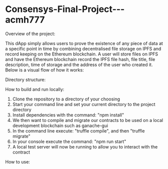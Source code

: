 # Consensys-Final-Project---acmh777

Overview of the project:

This dApp simply allows users to prove the existence of any piece of data at a specific point in time by combining decentralised file storage on IPFS and record keeping on the Ethereum blockchain. A user will store files on IPFS and have the Ethereum blockchain record the IPFS file hash, file title, file description, time of storage and the address of the user who created it. Below is a visual flow of how it works: 


Directory structure:



How to build and run locally:

1) Clone the repository to a directory of your choosing
2) Start your command line and set your current directory to the project directory
3) Install dependencies with the command: "npm install"
4) We then want to compile and migrate our contracts to be used on a local development blockchain such as ganache-gui
5) In the command line execute: "truffle compile", and then "truffle migrate"
6) In your console execute the command: "npm run start"
7) A local test server will now be running to allow you to interact with the contract

How to use:
